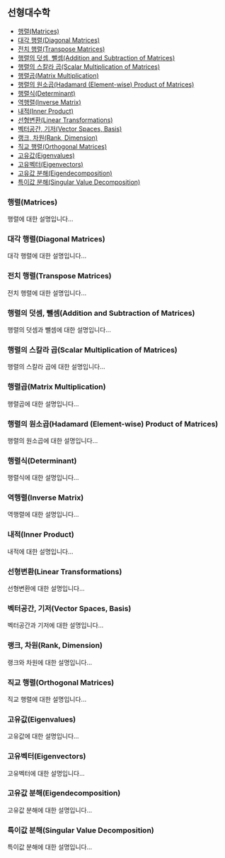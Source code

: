 ## 선형대수학

- [행렬(Matrices)](#행렬matrices)
- [대각 행렬(Diagonal Matrices)](#대각-행렬diagonal-matrices)
- [전치 행렬(Transpose Matrices)](#전치-행렬transpose-matrices)
- [행렬의 덧셈, 뺄셈(Addition and Subtraction of Matrices)](#행렬의-덧셈-뺄셈addition-and-subtraction-of-matrices)
- [행렬의 스칼라 곱(Scalar Multiplication of Matrices)](#행렬의-스칼라-곱scalar-multiplication-of-matrices)
- [행렬곱(Matrix Multiplication)](#행렬곱matrix-multiplication)
- [행렬의 원소곱(Hadamard (Element-wise) Product of Matrices)](#행렬의-원소곱hadamard-element-wise-product-of-matrices)
- [행렬식(Determinant)](#행렬식determinant)
- [역행렬(Inverse Matrix)](#역행렬inverse-matrix)
- [내적(Inner Product)](#내적inner-product)
- [선형변환(Linear Transformations)](#선형변환linear-transformations)
- [벡터공간, 기저(Vector Spaces, Basis)](#벡터공간-기저vector-spaces-basis)
- [랭크, 차원(Rank, Dimension)](#랭크-차원rank-dimension)
- [직교 행렬(Orthogonal Matrices)](#직교-행렬orthogonal-matrices)
- [고유값(Eigenvalues)](#고유값eigenvalues)
- [고유벡터(Eigenvectors)](#고유벡터eigenvectors)
- [고유값 분해(Eigendecomposition)](#고유값-분해eigendecomposition)
- [특이값 분해(Singular Value Decomposition)](#특이값-분해singular-value-decomposition)

### 행렬(Matrices)
행렬에 대한 설명입니다...

### 대각 행렬(Diagonal Matrices)
대각 행렬에 대한 설명입니다...

### 전치 행렬(Transpose Matrices)
전치 행렬에 대한 설명입니다...

### 행렬의 덧셈, 뺄셈(Addition and Subtraction of Matrices)
행렬의 덧셈과 뺄셈에 대한 설명입니다...

### 행렬의 스칼라 곱(Scalar Multiplication of Matrices)
행렬의 스칼라 곱에 대한 설명입니다...

### 행렬곱(Matrix Multiplication)
행렬곱에 대한 설명입니다...

### 행렬의 원소곱(Hadamard (Element-wise) Product of Matrices)
행렬의 원소곱에 대한 설명입니다...

### 행렬식(Determinant)
행렬식에 대한 설명입니다...

### 역행렬(Inverse Matrix)
역행렬에 대한 설명입니다...

### 내적(Inner Product)
내적에 대한 설명입니다...

### 선형변환(Linear Transformations)
선형변환에 대한 설명입니다...

### 벡터공간, 기저(Vector Spaces, Basis)
벡터공간과 기저에 대한 설명입니다...

### 랭크, 차원(Rank, Dimension)
랭크와 차원에 대한 설명입니다...

### 직교 행렬(Orthogonal Matrices)
직교 행렬에 대한 설명입니다...

### 고유값(Eigenvalues)
고유값에 대한 설명입니다...

### 고유벡터(Eigenvectors)
고유벡터에 대한 설명입니다...

### 고유값 분해(Eigendecomposition)
고유값 분해에 대한 설명입니다...

### 특이값 분해(Singular Value Decomposition)
특이값 분해에 대한 설명입니다...

